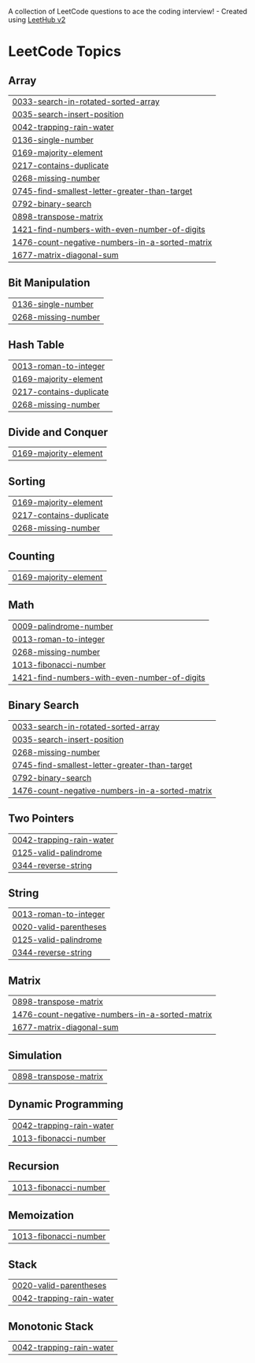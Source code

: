A collection of LeetCode questions to ace the coding interview! - Created using [LeetHub v2](https://github.com/arunbhardwaj/LeetHub-2.0)
<!---LeetCode Topics Start-->
# LeetCode Topics
## Array
|  |
| ------- |
| [0033-search-in-rotated-sorted-array](https://github.com/MANNEM99/LeetCode/tree/master/0033-search-in-rotated-sorted-array) |
| [0035-search-insert-position](https://github.com/MANNEM99/LeetCode/tree/master/0035-search-insert-position) |
| [0042-trapping-rain-water](https://github.com/MANNEM99/LeetCode/tree/master/0042-trapping-rain-water) |
| [0136-single-number](https://github.com/MANNEM99/LeetCode/tree/master/0136-single-number) |
| [0169-majority-element](https://github.com/MANNEM99/LeetCode/tree/master/0169-majority-element) |
| [0217-contains-duplicate](https://github.com/MANNEM99/LeetCode/tree/master/0217-contains-duplicate) |
| [0268-missing-number](https://github.com/MANNEM99/LeetCode/tree/master/0268-missing-number) |
| [0745-find-smallest-letter-greater-than-target](https://github.com/MANNEM99/LeetCode/tree/master/0745-find-smallest-letter-greater-than-target) |
| [0792-binary-search](https://github.com/MANNEM99/LeetCode/tree/master/0792-binary-search) |
| [0898-transpose-matrix](https://github.com/MANNEM99/LeetCode/tree/master/0898-transpose-matrix) |
| [1421-find-numbers-with-even-number-of-digits](https://github.com/MANNEM99/LeetCode/tree/master/1421-find-numbers-with-even-number-of-digits) |
| [1476-count-negative-numbers-in-a-sorted-matrix](https://github.com/MANNEM99/LeetCode/tree/master/1476-count-negative-numbers-in-a-sorted-matrix) |
| [1677-matrix-diagonal-sum](https://github.com/MANNEM99/LeetCode/tree/master/1677-matrix-diagonal-sum) |
## Bit Manipulation
|  |
| ------- |
| [0136-single-number](https://github.com/MANNEM99/LeetCode/tree/master/0136-single-number) |
| [0268-missing-number](https://github.com/MANNEM99/LeetCode/tree/master/0268-missing-number) |
## Hash Table
|  |
| ------- |
| [0013-roman-to-integer](https://github.com/MANNEM99/LeetCode/tree/master/0013-roman-to-integer) |
| [0169-majority-element](https://github.com/MANNEM99/LeetCode/tree/master/0169-majority-element) |
| [0217-contains-duplicate](https://github.com/MANNEM99/LeetCode/tree/master/0217-contains-duplicate) |
| [0268-missing-number](https://github.com/MANNEM99/LeetCode/tree/master/0268-missing-number) |
## Divide and Conquer
|  |
| ------- |
| [0169-majority-element](https://github.com/MANNEM99/LeetCode/tree/master/0169-majority-element) |
## Sorting
|  |
| ------- |
| [0169-majority-element](https://github.com/MANNEM99/LeetCode/tree/master/0169-majority-element) |
| [0217-contains-duplicate](https://github.com/MANNEM99/LeetCode/tree/master/0217-contains-duplicate) |
| [0268-missing-number](https://github.com/MANNEM99/LeetCode/tree/master/0268-missing-number) |
## Counting
|  |
| ------- |
| [0169-majority-element](https://github.com/MANNEM99/LeetCode/tree/master/0169-majority-element) |
## Math
|  |
| ------- |
| [0009-palindrome-number](https://github.com/MANNEM99/LeetCode/tree/master/0009-palindrome-number) |
| [0013-roman-to-integer](https://github.com/MANNEM99/LeetCode/tree/master/0013-roman-to-integer) |
| [0268-missing-number](https://github.com/MANNEM99/LeetCode/tree/master/0268-missing-number) |
| [1013-fibonacci-number](https://github.com/MANNEM99/LeetCode/tree/master/1013-fibonacci-number) |
| [1421-find-numbers-with-even-number-of-digits](https://github.com/MANNEM99/LeetCode/tree/master/1421-find-numbers-with-even-number-of-digits) |
## Binary Search
|  |
| ------- |
| [0033-search-in-rotated-sorted-array](https://github.com/MANNEM99/LeetCode/tree/master/0033-search-in-rotated-sorted-array) |
| [0035-search-insert-position](https://github.com/MANNEM99/LeetCode/tree/master/0035-search-insert-position) |
| [0268-missing-number](https://github.com/MANNEM99/LeetCode/tree/master/0268-missing-number) |
| [0745-find-smallest-letter-greater-than-target](https://github.com/MANNEM99/LeetCode/tree/master/0745-find-smallest-letter-greater-than-target) |
| [0792-binary-search](https://github.com/MANNEM99/LeetCode/tree/master/0792-binary-search) |
| [1476-count-negative-numbers-in-a-sorted-matrix](https://github.com/MANNEM99/LeetCode/tree/master/1476-count-negative-numbers-in-a-sorted-matrix) |
## Two Pointers
|  |
| ------- |
| [0042-trapping-rain-water](https://github.com/MANNEM99/LeetCode/tree/master/0042-trapping-rain-water) |
| [0125-valid-palindrome](https://github.com/MANNEM99/LeetCode/tree/master/0125-valid-palindrome) |
| [0344-reverse-string](https://github.com/MANNEM99/LeetCode/tree/master/0344-reverse-string) |
## String
|  |
| ------- |
| [0013-roman-to-integer](https://github.com/MANNEM99/LeetCode/tree/master/0013-roman-to-integer) |
| [0020-valid-parentheses](https://github.com/MANNEM99/LeetCode/tree/master/0020-valid-parentheses) |
| [0125-valid-palindrome](https://github.com/MANNEM99/LeetCode/tree/master/0125-valid-palindrome) |
| [0344-reverse-string](https://github.com/MANNEM99/LeetCode/tree/master/0344-reverse-string) |
## Matrix
|  |
| ------- |
| [0898-transpose-matrix](https://github.com/MANNEM99/LeetCode/tree/master/0898-transpose-matrix) |
| [1476-count-negative-numbers-in-a-sorted-matrix](https://github.com/MANNEM99/LeetCode/tree/master/1476-count-negative-numbers-in-a-sorted-matrix) |
| [1677-matrix-diagonal-sum](https://github.com/MANNEM99/LeetCode/tree/master/1677-matrix-diagonal-sum) |
## Simulation
|  |
| ------- |
| [0898-transpose-matrix](https://github.com/MANNEM99/LeetCode/tree/master/0898-transpose-matrix) |
## Dynamic Programming
|  |
| ------- |
| [0042-trapping-rain-water](https://github.com/MANNEM99/LeetCode/tree/master/0042-trapping-rain-water) |
| [1013-fibonacci-number](https://github.com/MANNEM99/LeetCode/tree/master/1013-fibonacci-number) |
## Recursion
|  |
| ------- |
| [1013-fibonacci-number](https://github.com/MANNEM99/LeetCode/tree/master/1013-fibonacci-number) |
## Memoization
|  |
| ------- |
| [1013-fibonacci-number](https://github.com/MANNEM99/LeetCode/tree/master/1013-fibonacci-number) |
## Stack
|  |
| ------- |
| [0020-valid-parentheses](https://github.com/MANNEM99/LeetCode/tree/master/0020-valid-parentheses) |
| [0042-trapping-rain-water](https://github.com/MANNEM99/LeetCode/tree/master/0042-trapping-rain-water) |
## Monotonic Stack
|  |
| ------- |
| [0042-trapping-rain-water](https://github.com/MANNEM99/LeetCode/tree/master/0042-trapping-rain-water) |
<!---LeetCode Topics End-->